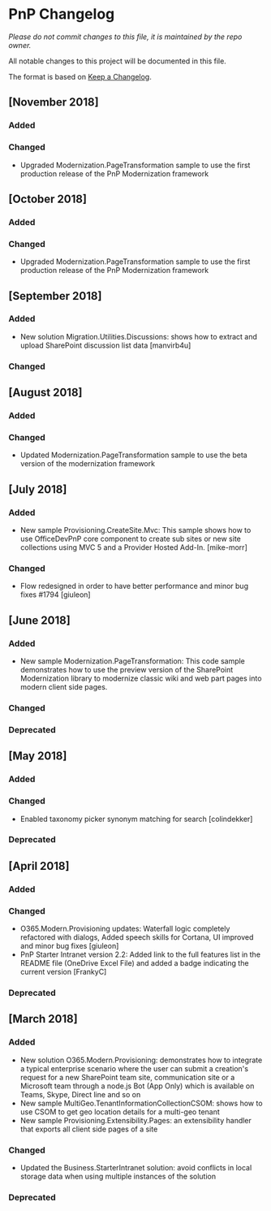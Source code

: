 # PnP Changelog
*Please do not commit changes to this file, it is maintained by the repo owner.*

All notable changes to this project will be documented in this file.

The format is based on [Keep a Changelog](http://keepachangelog.com/en/1.0.0/).

## [November 2018]

### Added

### Changed

- Upgraded Modernization.PageTransformation sample to use the first production release of the PnP Modernization framework

## [October 2018]

### Added

### Changed

- Upgraded Modernization.PageTransformation sample to use the first production release of the PnP Modernization framework

## [September 2018]

### Added

- New solution Migration.Utilities.Discussions: shows how to extract and upload SharePoint discussion list data [manvirb4u]

### Changed

## [August 2018]

### Added

### Changed

- Updated Modernization.PageTransformation sample to use the beta version of the modernization framework

## [July 2018]

### Added

- New sample Provisioning.CreateSite.Mvc: This sample shows how to use OfficeDevPnP core component to create sub sites or new site collections using MVC 5 and a Provider Hosted Add-In. [mike-morr]

### Changed

- Flow redesigned in order to have better performance and minor bug fixes #1794 [giuleon]

## [June 2018]

### Added

- New sample Modernization.PageTransformation: This code sample demonstrates how to use the preview version of the SharePoint Modernization library to modernize classic wiki and web part pages into modern client side pages.

### Changed

### Deprecated

## [May 2018]

### Added

### Changed

- Enabled taxonomy picker synonym matching for search [colindekker]

### Deprecated

## [April 2018]

### Added

### Changed

- O365.Modern.Provisioning updates: Waterfall logic completely refactored with dialogs, Added speech skills for Cortana, UI improved and minor bug fixes [giuleon]
- PnP Starter Intranet version 2.2: Added link to the full features list in the README file (OneDrive Excel File) and added a badge indicating the current version [FrankyC]

### Deprecated

## [March 2018]

### Added

- New solution O365.Modern.Provisioning: demonstrates how to integrate a typical enterprise scenario where the user can submit a creation's request for a new SharePoint team site, communication site or a Microsoft team through a node.js Bot (App Only) which is available on Teams, Skype, Direct line and so on
- New sample MultiGeo.TenantInformationCollectionCSOM: shows how to use CSOM to get geo location details for a multi-geo tenant
- New sample Provisioning.Extensibility.Pages: an extensibility handler that exports all client side pages of a site

### Changed

- Updated the Business.StarterIntranet solution: avoid conflicts in local storage data when using multiple instances of the solution

### Deprecated
